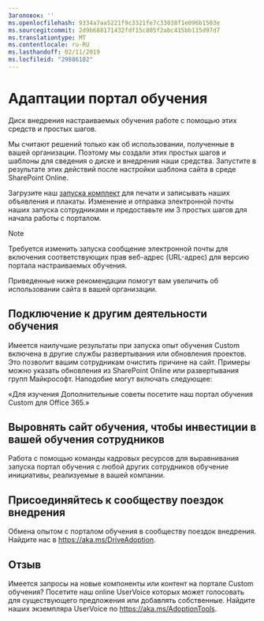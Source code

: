 ```yaml
---
Заголовок: ''
ms.openlocfilehash: 9334a7aa5221f9c3321fe7c33038f1e096b1503e
ms.sourcegitcommit: 2d9b688171432fdf15c805f2abc415bb115d97d7
ms.translationtype: MT
ms.contentlocale: ru-RU
ms.lasthandoff: 02/11/2019
ms.locfileid: "29886102"
---
```

# <a name="drive-adoption-of-your-learning-portal"></a>Адаптации портал обучения

Диск внедрения настраиваемых обучения работе с помощью этих средств и простых шагов. 

Мы считают решений только как об использовании, полученные в вашей организации.  Поэтому мы создали этих простых шагов и шаблоны для сведения о диске и внедрения наши средства. Запустите в результате этих действий после настройки шаблона сайта в среде SharePoint Online.

Загрузите наш [запуска комплект](/embeds/custom_learning_launch_kit.zip) для печати и записывать наших объявления и плакаты.  Изменение и отправка электронной почты наших запуска сотрудниками и предоставьте им 3 простых шагов для начала работы с порталом.  

> [!NOTE]
> Требуется изменить запуска сообщение электронной почты для включения соответствующих прав веб-адрес (URL-адрес) для версию портала настраиваемых обучения.

Приведенные ниже рекомендации помогут вам увеличить об использовании сайта в вашей организации.  

## <a name="connect-learning-to-other-business-outcomes"></a>Подключение к другим деятельности обучения

Имеется наилучшие результаты при запуска опыт обучения Custom включена в другие службы развертывания или обновления проектов.  Это позволит вашим сотрудникам очистить причине на сайт.  Примеры можно указать обновления из SharePoint Online или развертывания групп Майкрософт.  Наподобие могут включать следующее:

«Для изучения Дополнительные советы <Insert service name here> посетите наш портал обучения Custom для Office 365.» 

## <a name="align-the-training-site-to-investments-in-your-employee-learning"></a>Выровнять сайт обучения, чтобы инвестиции в вашей обучения сотрудников 

Работа с помощью команды кадровых ресурсов для выравнивания запуска портал обучения с любой других сотрудников обучение инициативы, реализуемые в вашей компании. 

## <a name="join-the-driving-adoption-community"></a>Присоединяйтесь к сообществу поездок внедрения

Обмена опытом с порталом обучения в сообществу поездок внедрения.  Найдите нас в https://aka.ms/DriveAdoption.

## <a name="give-us-feedback"></a>Отзыв

Имеется запросы на новые компоненты или контент на портале Custom обучения?  Посетите наш online UserVoice которых может голосовать для существующего предложения или добавлять собственные.  Найдите наших экземпляра UserVoice по https://aka.ms/AdoptionTools.
